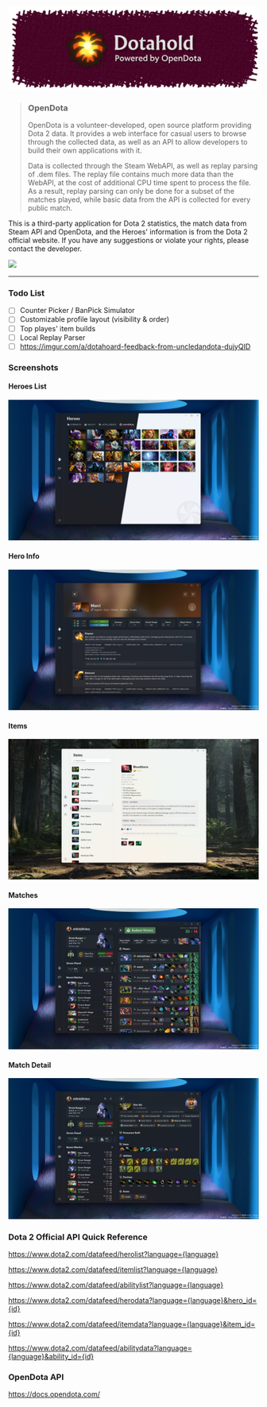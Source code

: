 <img src="Dotahold\Assets\Store\Brand.png">

> ### <b>OpenDota</b>
>
> OpenDota is a volunteer-developed, open source platform providing Dota 2 data. It provides a web interface for casual users to browse through the collected data, as well as an API to allow developers to build their own applications with it.
> 
> Data is collected through the Steam WebAPI, as well as replay parsing of .dem files. The replay file contains much more data than the WebAPI, at the cost of additional CPU time spent to process the file. As a result, replay parsing can only be done for a subset of the matches played, while basic data from the API is collected for every public match.


This is a third-party application for Dota 2 statistics, the match data from Steam API and OpenDota, and the Heroes' information is from the Dota 2 official website. If you have any suggestions or violate your rights, please contact the developer. 

<a href="https://apps.microsoft.com/detail/9nskqn4v8x94?referrer=appbadge&cid=github&mode=direct">
	<img src="https://get.microsoft.com/images/en-us%20dark.svg" width="200"/>
</a>

---

### Todo List

- [ ] Counter Picker / BanPick Simulator
- [ ] Customizable profile layout (visibility & order)
- [ ] Top playes' item builds
- [ ] Local Replay Parser
- [ ] https://imgur.com/a/dotahoard-feedback-from-uncledandota-dujyQID

### Screenshots

#### Heroes List
![1.png](Dotahold/Assets/Store/1.png)

#### Hero Info
![2.png](Dotahold/Assets/Store/2.png)

#### Items
![3.png](Dotahold/Assets/Store/3.png)

#### Matches
![4.png](Dotahold/Assets/Store/4.png)

#### Match Detail
![5.png](Dotahold/Assets/Store/5.png)

### Dota 2 Official API Quick Reference

https://www.dota2.com/datafeed/herolist?language={language}

https://www.dota2.com/datafeed/itemlist?language={language}

https://www.dota2.com/datafeed/abilitylist?language={language}

https://www.dota2.com/datafeed/herodata?language={language}&hero_id={id}

https://www.dota2.com/datafeed/itemdata?language={language}&item_id={id}

https://www.dota2.com/datafeed/abilitydata?language={language}&ability_id={id}

### OpenDota API

https://docs.opendota.com/
